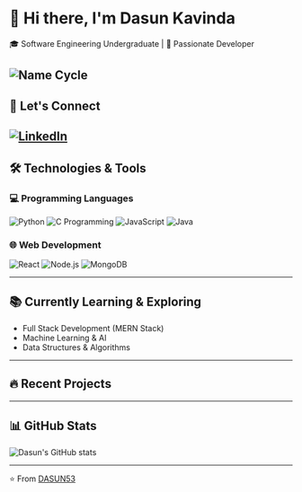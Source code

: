 # 👋 Hi there, I'm Dasun Kavinda 

🎓 Software Engineering Undergraduate | 🚀 Passionate Developer 


![Name Cycle](https://readme-typing-svg.herokuapp.com?font=Fira+Code+**Bold**&size=20&pause=1000&color=00FF00&width=435&lines=Dasun+Kavinda;Software+Engineering+Undergraduate;Full+Stack+Developer;AI%2FML+Explorer)
---

## 🤝 Let's Connect  

[![LinkedIn](https://img.shields.io/badge/LinkedIn-0077B5?style=for-the-badge&logo=linkedin&logoColor=white)](https://www.linkedin.com/in/dasun-kavinda-6b948526a?utm_source=share&utm_campaign=share_via&utm_content=profile&utm_medium=android_app)
---

## 🛠️ Technologies & Tools  

### 💻 Programming Languages  
![Python](https://img.shields.io/badge/Python-3776AB?style=for-the-badge&logo=python&logoColor=white)
![C Programming](https://img.shields.io/badge/c-%2300599C.svg?style=for-the-badge&logo=c&logoColor=white)
![JavaScript](https://img.shields.io/badge/JavaScript-F7DF1E?style=for-the-badge&logo=javascript&logoColor=black)
![Java](https://img.shields.io/badge/Java-ED8B00?style=for-the-badge&logo=openjdk&logoColor=white)

### 🌐 Web Development  
![React](https://img.shields.io/badge/React-20232A?style=for-the-badge&logo=react&logoColor=61DAFB)
![Node.js](https://img.shields.io/badge/Node.js-43853D?style=for-the-badge&logo=node.js&logoColor=white)
![MongoDB](https://img.shields.io/badge/MongoDB-4EA94B?style=for-the-badge&logo=mongodb&logoColor=white)


---

## 📚 Currently Learning & Exploring  

- Full Stack Development (MERN Stack)  
- Machine Learning & AI 
- Data Structures & Algorithms   

---

## 🔥 Recent Projects  


---

## 📊 GitHub Stats  

![Dasun's GitHub stats](https://github-readme-stats.vercel.app/api?username=DASUN53&show_icons=true&theme=radical)


---


⭐ From [DASUN53](https://github.com/DASUN53)
